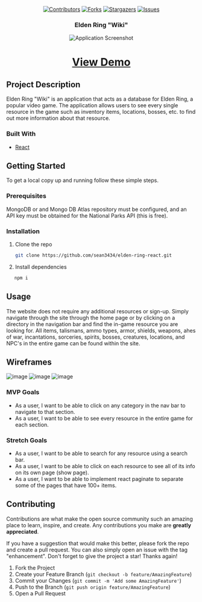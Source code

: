 <div align='center'>

[![Contributors][contributors-shield]][contributors-url]
[![Forks][forks-shield]][forks-url]
[![Stargazers][stars-shield]][stars-url]
[![Issues][issues-shield]][issues-url]

<h3 align="center">Elden Ring "Wiki"</h3>

<img src="https://i.imgur.com/PhI2U2x.png" alt="Application Screenshot">
  
<h1><a href="https://main--moonlit-kashata-3e2b9e.netlify.app/">View Demo</a></h1>
</div>

## Project Description
Elden Ring "Wiki" is an application that acts as a database for Elden Ring, a popular video game. The application allows users to see every single resource in the game such as inventory items, locations, bosses, etc. to find out more information about that resource.

### Built With

* [React](https://reactjs.org/)

## Getting Started

To get a local copy up and running follow these simple steps.

### Prerequisites

MongoDB or and Mongo DB Atlas repository must be configured, and an API key must be obtained for the National Parks API (this is free).

### Installation

1. Clone the repo
   ```sh
   git clone https://github.com/sean3434/elden-ring-react.git
   ```
2. Install dependencies
```sh
   npm i
   ```
   
   ## Usage
   The website does not require any additional resources or sign-up. Simply navigate through the site through the home page or by clicking on a directory in the navigation bar and find the in-game resource you are looking for. All items, talismans, ammo types, armor, shields, weapons, ahes of war, incantations, sorceries, spirits, bosses, creatures, locations, and NPC's in the entire game can be found within the site.
   
   ## Wireframes
   ![image](https://i.imgur.com/LHAysdl.png)
   ![image](https://i.imgur.com/nAD4oZK.png)
   ![image](https://i.imgur.com/7HhLKDY.png)
   
   ### MVP Goals
* As a user, I want to be able to click on any category in the nav bar to navigate to that section.
* As a user, I want to be able to see every resource in the entire game for each section.

### Stretch Goals
* As a user, I want to be able to search for any resource using a search bar.
* As a user, I want to be able to click on each resource to see all of its info on its own page (show page).
* As a user, I want to be able to implement react paginate to separate some of the pages that have 100+ items.
## Contributing

Contributions are what make the open source community such an amazing place to learn, inspire, and create. Any contributions you make are **greatly appreciated**.

If you have a suggestion that would make this better, please fork the repo and create a pull request. You can also simply open an issue with the tag "enhancement".
Don't forget to give the project a star! Thanks again!

1. Fork the Project
2. Create your Feature Branch (`git checkout -b feature/AmazingFeature`)
3. Commit your Changes (`git commit -m 'Add some AmazingFeature'`)
4. Push to the Branch (`git push origin feature/AmazingFeature`)
5. Open a Pull Request

[contributors-shield]: https://img.shields.io/github/contributors/sean3434/elden-ring-react.svg?style=for-the-badge
[contributors-url]: https://github.com/sean3434/elden-ring-react/graphs/contributors
[forks-shield]: https://img.shields.io/github/forks/sean3434/elden-ring-react.svg?style=for-the-badge
[forks-url]: https://github.com/sean3434/elden-ring-react/network/members
[stars-shield]: https://img.shields.io/github/stars/sean3434/elden-ring-react.svg?style=for-the-badge
[stars-url]: https://github.com/sean3434/elden-ring-react/stargazers
[issues-shield]: https://img.shields.io/github/issues/sean3434/elden-ring-react.svg?style=for-the-badge
[issues-url]: https://github.com/sean3434/elden-ring-react/issues

